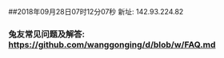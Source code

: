 ##2018年09月28日07时12分07秒 新址: 142.93.224.82
### 兔友常见问题及解答: https://github.com/wanggonging/d/blob/w/FAQ.md
